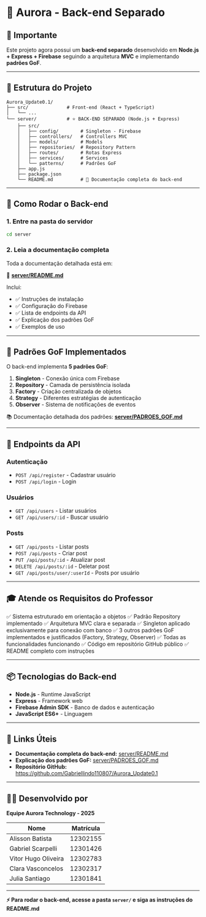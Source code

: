 # 🔧 Aurora - Back-end Separado

## 📢 Importante

Este projeto agora possui um **back-end separado** desenvolvido em **Node.js + Express + Firebase** seguindo a arquitetura **MVC** e implementando **padrões GoF**.

---

## 📂 Estrutura do Projeto

```
Aurora_Update0.1/
├── src/              # Front-end (React + TypeScript)
│   └── ...
└── server/           # ⭐ BACK-END SEPARADO (Node.js + Express)
    ├── src/
    │   ├── config/        # Singleton - Firebase
    │   ├── controllers/   # Controllers MVC
    │   ├── models/        # Models
    │   ├── repositories/  # Repository Pattern
    │   ├── routes/        # Rotas Express
    │   ├── services/      # Services
    │   └── patterns/      # Padrões GoF
    ├── app.js
    ├── package.json
    └── README.md          # 📖 Documentação completa do back-end
```

---

## 🚀 Como Rodar o Back-end

### 1. Entre na pasta do servidor

```bash
cd server
```

### 2. Leia a documentação completa

Toda a documentação detalhada está em:

📖 **[server/README.md](./server/README.md)**

Inclui:
- ✅ Instruções de instalação
- ✅ Configuração do Firebase
- ✅ Lista de endpoints da API
- ✅ Explicação dos padrões GoF
- ✅ Exemplos de uso

---

## 🎯 Padrões GoF Implementados

O back-end implementa **5 padrões GoF**:

1. **Singleton** - Conexão única com Firebase
2. **Repository** - Camada de persistência isolada
3. **Factory** - Criação centralizada de objetos
4. **Strategy** - Diferentes estratégias de autenticação
5. **Observer** - Sistema de notificações de eventos

📚 Documentação detalhada dos padrões: **[server/PADROES_GOF.md](./server/PADROES_GOF.md)**

---

## 📡 Endpoints da API

### Autenticação
- `POST /api/register` - Cadastrar usuário
- `POST /api/login` - Login

### Usuários
- `GET /api/users` - Listar usuários
- `GET /api/users/:id` - Buscar usuário

### Posts
- `GET /api/posts` - Listar posts
- `POST /api/posts` - Criar post
- `PUT /api/posts/:id` - Atualizar post
- `DELETE /api/posts/:id` - Deletar post
- `GET /api/posts/user/:userId` - Posts por usuário

---

## 🎓 Atende os Requisitos do Professor

✅ Sistema estruturado em orientação a objetos
✅ Padrão Repository implementado
✅ Arquitetura MVC clara e separada
✅ Singleton aplicado exclusivamente para conexão com banco
✅ 3 outros padrões GoF implementados e justificados (Factory, Strategy, Observer)
✅ Todas as funcionalidades funcionando
✅ Código em repositório GitHub público
✅ README completo com instruções

---

## 📦 Tecnologias do Back-end

- **Node.js** - Runtime JavaScript
- **Express** - Framework web
- **Firebase Admin SDK** - Banco de dados e autenticação
- **JavaScript ES6+** - Linguagem

---

## 🔗 Links Úteis

- **Documentação completa do back-end:** [server/README.md](./server/README.md)
- **Explicação dos padrões GoF:** [server/PADROES_GOF.md](./server/PADROES_GOF.md)
- **Repositório GitHub:** https://github.com/Gabriellindo110807/Aurora_Update0.1

---

## 👨‍💻 Desenvolvido por

**Equipe Aurora Technology - 2025**

| Nome | Matrícula |
|------|-----------|
| Alisson Batista | 12302155 |
| Gabriel Scarpelli | 12301426 |
| Vitor Hugo Oliveira | 12302783 |
| Clara Vasconcelos | 12302317 |
| Julia Santiago | 12301841 |

---

**⚡ Para rodar o back-end, acesse a pasta `server/` e siga as instruções do README.md**
